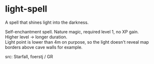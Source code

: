 # light-spell

A spell that shines light into the darkness.

Self-enchantment spell. Nature magic, required level 1, no XP gain.\
Higher level -> longer duration.\
Light point is lower than 4m on purpose, so the light doesn't reveal map borders above cave walls for example.

src: Starfall, foerstj / GR
